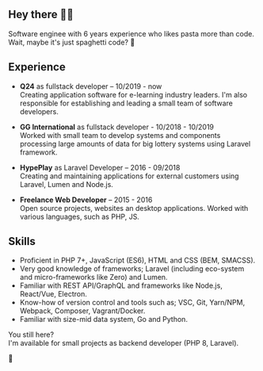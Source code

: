 ##  Hey there 🤙🏻

Software enginee with 6 years experience who likes pasta more than code. Wait, maybe it's just spaghetti code? 🍝  

##  Experience
 - **Q24** as fullstack developer – 10/2019 - now   
   	Creating application software for e-learning industry leaders. I'm also responsible for establishing and leading a small team of software developers.
	 
 - **GG International** as fullstack developer - 10/2018 - 10/2019   
	Worked with small team to develop systems and components processing large amounts of data for big lottery systems using Laravel framework.
	 
 - **HypePlay** as Laravel Developer – 2016 - 09/2018  
	 Creating and maintaining applications for external customers using Laravel, Lumen and Node.js.
	 
 - **Freelance Web Developer** – 2015 - 2016  
	 Open source projects, websites an desktop applications. Worked with various languages, such as PHP, JS.
	 
##  Skills
 - Proficient in PHP 7+, JavaScript (ES6), HTML and CSS (BEM, SMACSS).
 - Very good knowledge of frameworks; Laravel (including eco-system and micro-frameworks like Zero) and Lumen.
 - Familiar with REST API/GraphQL and frameworks like Node.js, React/Vue, Electron.
 - Know-how of version control and tools such as; VSC, Git, Yarn/NPM, Webpack, Composer, Vagrant/Docker.
 - Familiar with size-mid data system, Go and Python.

You still here?  
I'm available for small projects as backend developer (PHP 8, Laravel).

🐳
